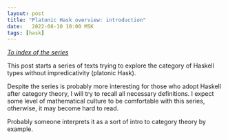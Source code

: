 ```yaml
---
layout: post
title: "Platonic Hask overview: introduction"
date:   2022-08-10 10:00 MSK
tags: [hask]
---
```


_[To index of the series](https://viviag.io/tagged/hask/)_

This post starts a series of texts trying to explore the category of Haskell
types without impredicativity (platonic Hask).

Despite the series is probably more interesting for those who adopt Haskell
after category theory, I will try to recall all necessary definitions. I
expect some level of mathematical culture to be comfortable with this
series, otherwise, it may become hard to read.

Probably someone interprets it as a sort of intro to category theory by example.
